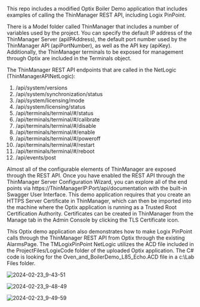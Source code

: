 This repo includes a modified Optix Boiler Demo application that includes examples of calling the ThinManager REST API, including Logix PinPoint.

There is a Model folder called ThinManager that includes a number of variables used by the project.  You can specify the default IP address of the ThinManager Server (apiIPAddress), the default port number used by the ThinManager API (apiPortNumber), as well as the API key (apiKey).  Additionally, the ThinManager terminals to be exposed for management through Optix are included in the Terminals object.

The ThinManager REST API endpoints that are called in the NetLogic (ThinManagerAPINetLogic):

1. /api/system/versions
2. /api/system/synchronization/status
3. /api/system/licensing/mode
4. /api/system/licensing/status
5. /api/terminals/terminal/#/status
6. /api/terminals/terminal/#/calibrate
7. /api/terminals/terminal/#/disable
8. /api/terminals/terminal/#/enable
9. /api/terminals/terminal/#/poweroff
10. /api/terminals/terminal/#/restart
11. /api/terminals/terminal/#/reboot
12. /api/events/post

Almost all of the configurable elements of ThinManager are exposed through the REST API.  Once you have enabled the REST API through the ThinManager Server Configuration Wizard, you can explore all of the end points via https://ThinManagerIP:Port/api/documentation with the built-in Swagger User Interface.  This demo application requires that you create an HTTPS Server Certificate in ThinManager, which can then be imported into the machine where the Optix application is running as a Trusted Root Certification Authority.  Certificates can be created in ThinManager from the Manage tab in the Admin Console by clicking the TLS Certificate icon.

This Optix demo application also demonstrates how to make Logix PinPoint calls through the ThinManager REST API from Optix through the existing AlarmsPage.  The TMLogixPinPoint NetLogic utilizes the ACD file included in the ProjectFiles/LogixCode folder of the uploaded Optix application.  The C# code is looking for the Oven_and_BoilerDemo_L85_Echo.ACD file in a c:\Lab Files folder.

![2024-02-23_9-43-51](https://github.com/ThinManager/RESTAPI_Optix/assets/143208945/60e70f81-5b14-4cf8-907f-cf4ce9e410eb)

![2024-02-23_9-48-49](https://github.com/ThinManager/RESTAPI_Optix/assets/143208945/fa48f20d-e147-4ce1-90fb-c02401ad638d)

![2024-02-23_9-49-59](https://github.com/ThinManager/RESTAPI_Optix/assets/143208945/d1187de4-c7d3-4b1e-83ff-e0378ab3ca66)
